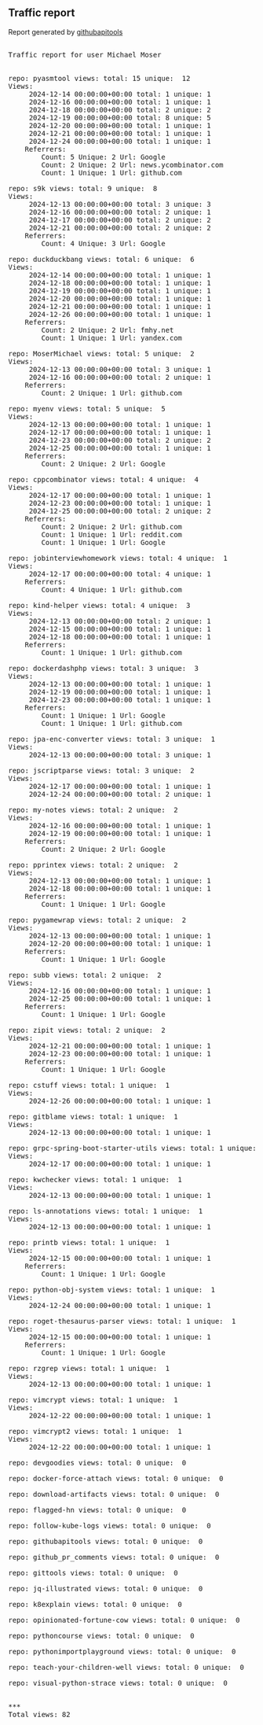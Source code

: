 <h2> Traffic report </h2>

Report generated by <a href="https://github.com/MoserMichael/githubapitools">githubapitools</a>

<pre>

Traffic report for user Michael Moser


repo: pyasmtool views: total: 15 unique:  12
Views:
	 2024-12-14 00:00:00+00:00 total: 1 unique: 1
	 2024-12-16 00:00:00+00:00 total: 1 unique: 1
	 2024-12-18 00:00:00+00:00 total: 2 unique: 2
	 2024-12-19 00:00:00+00:00 total: 8 unique: 5
	 2024-12-20 00:00:00+00:00 total: 1 unique: 1
	 2024-12-21 00:00:00+00:00 total: 1 unique: 1
	 2024-12-24 00:00:00+00:00 total: 1 unique: 1
	Referrers:
		Count: 5 Unique: 2 Url: Google
		Count: 2 Unique: 2 Url: news.ycombinator.com
		Count: 1 Unique: 1 Url: github.com

repo: s9k views: total: 9 unique:  8
Views:
	 2024-12-13 00:00:00+00:00 total: 3 unique: 3
	 2024-12-16 00:00:00+00:00 total: 2 unique: 1
	 2024-12-17 00:00:00+00:00 total: 2 unique: 2
	 2024-12-21 00:00:00+00:00 total: 2 unique: 2
	Referrers:
		Count: 4 Unique: 3 Url: Google

repo: duckduckbang views: total: 6 unique:  6
Views:
	 2024-12-14 00:00:00+00:00 total: 1 unique: 1
	 2024-12-18 00:00:00+00:00 total: 1 unique: 1
	 2024-12-19 00:00:00+00:00 total: 1 unique: 1
	 2024-12-20 00:00:00+00:00 total: 1 unique: 1
	 2024-12-21 00:00:00+00:00 total: 1 unique: 1
	 2024-12-26 00:00:00+00:00 total: 1 unique: 1
	Referrers:
		Count: 2 Unique: 2 Url: fmhy.net
		Count: 1 Unique: 1 Url: yandex.com

repo: MoserMichael views: total: 5 unique:  2
Views:
	 2024-12-13 00:00:00+00:00 total: 3 unique: 1
	 2024-12-16 00:00:00+00:00 total: 2 unique: 1
	Referrers:
		Count: 2 Unique: 1 Url: github.com

repo: myenv views: total: 5 unique:  5
Views:
	 2024-12-13 00:00:00+00:00 total: 1 unique: 1
	 2024-12-17 00:00:00+00:00 total: 1 unique: 1
	 2024-12-23 00:00:00+00:00 total: 2 unique: 2
	 2024-12-25 00:00:00+00:00 total: 1 unique: 1
	Referrers:
		Count: 2 Unique: 2 Url: Google

repo: cppcombinator views: total: 4 unique:  4
Views:
	 2024-12-17 00:00:00+00:00 total: 1 unique: 1
	 2024-12-23 00:00:00+00:00 total: 1 unique: 1
	 2024-12-25 00:00:00+00:00 total: 2 unique: 2
	Referrers:
		Count: 2 Unique: 2 Url: github.com
		Count: 1 Unique: 1 Url: reddit.com
		Count: 1 Unique: 1 Url: Google

repo: jobinterviewhomework views: total: 4 unique:  1
Views:
	 2024-12-17 00:00:00+00:00 total: 4 unique: 1
	Referrers:
		Count: 4 Unique: 1 Url: github.com

repo: kind-helper views: total: 4 unique:  3
Views:
	 2024-12-13 00:00:00+00:00 total: 2 unique: 1
	 2024-12-15 00:00:00+00:00 total: 1 unique: 1
	 2024-12-18 00:00:00+00:00 total: 1 unique: 1
	Referrers:
		Count: 1 Unique: 1 Url: github.com

repo: dockerdashphp views: total: 3 unique:  3
Views:
	 2024-12-13 00:00:00+00:00 total: 1 unique: 1
	 2024-12-19 00:00:00+00:00 total: 1 unique: 1
	 2024-12-23 00:00:00+00:00 total: 1 unique: 1
	Referrers:
		Count: 1 Unique: 1 Url: Google
		Count: 1 Unique: 1 Url: github.com

repo: jpa-enc-converter views: total: 3 unique:  1
Views:
	 2024-12-13 00:00:00+00:00 total: 3 unique: 1

repo: jscriptparse views: total: 3 unique:  2
Views:
	 2024-12-17 00:00:00+00:00 total: 1 unique: 1
	 2024-12-24 00:00:00+00:00 total: 2 unique: 1

repo: my-notes views: total: 2 unique:  2
Views:
	 2024-12-16 00:00:00+00:00 total: 1 unique: 1
	 2024-12-19 00:00:00+00:00 total: 1 unique: 1
	Referrers:
		Count: 2 Unique: 2 Url: Google

repo: pprintex views: total: 2 unique:  2
Views:
	 2024-12-13 00:00:00+00:00 total: 1 unique: 1
	 2024-12-18 00:00:00+00:00 total: 1 unique: 1
	Referrers:
		Count: 1 Unique: 1 Url: Google

repo: pygamewrap views: total: 2 unique:  2
Views:
	 2024-12-13 00:00:00+00:00 total: 1 unique: 1
	 2024-12-20 00:00:00+00:00 total: 1 unique: 1
	Referrers:
		Count: 1 Unique: 1 Url: Google

repo: subb views: total: 2 unique:  2
Views:
	 2024-12-16 00:00:00+00:00 total: 1 unique: 1
	 2024-12-25 00:00:00+00:00 total: 1 unique: 1
	Referrers:
		Count: 1 Unique: 1 Url: Google

repo: zipit views: total: 2 unique:  2
Views:
	 2024-12-21 00:00:00+00:00 total: 1 unique: 1
	 2024-12-23 00:00:00+00:00 total: 1 unique: 1
	Referrers:
		Count: 1 Unique: 1 Url: Google

repo: cstuff views: total: 1 unique:  1
Views:
	 2024-12-26 00:00:00+00:00 total: 1 unique: 1

repo: gitblame views: total: 1 unique:  1
Views:
	 2024-12-13 00:00:00+00:00 total: 1 unique: 1

repo: grpc-spring-boot-starter-utils views: total: 1 unique:  1
Views:
	 2024-12-17 00:00:00+00:00 total: 1 unique: 1

repo: kwchecker views: total: 1 unique:  1
Views:
	 2024-12-13 00:00:00+00:00 total: 1 unique: 1

repo: ls-annotations views: total: 1 unique:  1
Views:
	 2024-12-13 00:00:00+00:00 total: 1 unique: 1

repo: printb views: total: 1 unique:  1
Views:
	 2024-12-15 00:00:00+00:00 total: 1 unique: 1
	Referrers:
		Count: 1 Unique: 1 Url: Google

repo: python-obj-system views: total: 1 unique:  1
Views:
	 2024-12-24 00:00:00+00:00 total: 1 unique: 1

repo: roget-thesaurus-parser views: total: 1 unique:  1
Views:
	 2024-12-15 00:00:00+00:00 total: 1 unique: 1
	Referrers:
		Count: 1 Unique: 1 Url: Google

repo: rzgrep views: total: 1 unique:  1
Views:
	 2024-12-13 00:00:00+00:00 total: 1 unique: 1

repo: vimcrypt views: total: 1 unique:  1
Views:
	 2024-12-22 00:00:00+00:00 total: 1 unique: 1

repo: vimcrypt2 views: total: 1 unique:  1
Views:
	 2024-12-22 00:00:00+00:00 total: 1 unique: 1

repo: devgoodies views: total: 0 unique:  0

repo: docker-force-attach views: total: 0 unique:  0

repo: download-artifacts views: total: 0 unique:  0

repo: flagged-hn views: total: 0 unique:  0

repo: follow-kube-logs views: total: 0 unique:  0

repo: githubapitools views: total: 0 unique:  0

repo: github_pr_comments views: total: 0 unique:  0

repo: gittools views: total: 0 unique:  0

repo: jq-illustrated views: total: 0 unique:  0

repo: k8explain views: total: 0 unique:  0

repo: opinionated-fortune-cow views: total: 0 unique:  0

repo: pythoncourse views: total: 0 unique:  0

repo: pythonimportplayground views: total: 0 unique:  0

repo: teach-your-children-well views: total: 0 unique:  0

repo: visual-python-strace views: total: 0 unique:  0


***
Total views: 82
